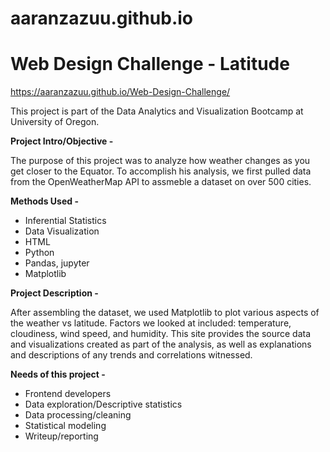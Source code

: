 # aaranzazuu.github.io
# Web Design Challenge - Latitude
https://aaranzazuu.github.io/Web-Design-Challenge/ <p>
This project is part of the Data Analytics and Visualization Bootcamp at University of Oregon.

<b>Project Intro/Objective - </b><p>
The purpose of this project was to analyze how weather changes as you get closer to the Equator. To accomplish his analysis, we first pulled data from the OpenWeatherMap API to assmeble a dataset on over 500 cities.

<b>Methods Used - </b>
<ul>
<li>Inferential Statistics</li>
<li>Data Visualization</li>
<li>HTML</li>
<li>Python</li>
<li>Pandas, jupyter</li>
<li>Matplotlib</li>
  </ul>


<b>Project Description - </b><p>
After assembling the dataset, we used Matplotlib to plot various aspects of the weather vs latitude. Factors we looked at included: temperature, cloudiness, wind speed, and humidity. This site provides the source data and visualizations created as part of the analysis, as well as explanations and descriptions of any trends and correlations witnessed.


<b>Needs of this project - </b>
<ul>
<li>Frontend developers</li>
<li>Data exploration/Descriptive statistics</li>
<li>Data processing/cleaning</li>
<li>Statistical modeling</li>
<li>Writeup/reporting</li>
